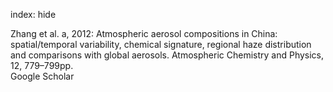 index: hide

<div class="Citation">

  <div class="Citation-body">
    <div class="Citation-text">Zhang et al. a, 2012: Atmospheric aerosol compositions in China: spatial/temporal variability, chemical signature, regional haze distribution and comparisons with global aerosols. <span class="Article-journal">Atmospheric Chemistry and Physics, </span><span class="Article-volume">12, </span>779–799pp.</div>
    <div class="Citation-links">
      <div class="CitationLink" data-href="https://scholar.google.com/scholar?q=Atmospheric+aerosol+compositions+in+China%3A+spatial%2Ftemporal%C2%A0variability%2C+chemical+signature%2C+regional+haze+distribution+and%C2%A0comparisons+with+global+aerosols">
        <div class="CitationLink-icon CitationLink-Scholar"></div>
        <div class="CitationLink-text">Google Scholar</div>
      </div>
    </div>
  </div>
</div>


<div class="Citation-copy">

</div>